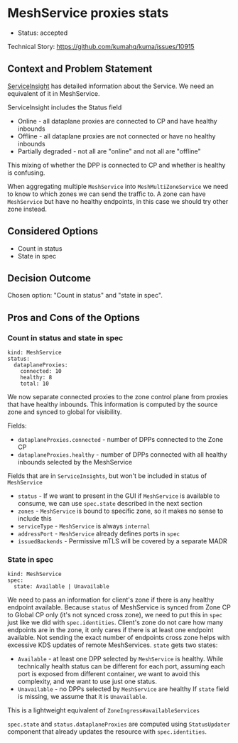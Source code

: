 # MeshService proxies stats

* Status: accepted

Technical Story: https://github.com/kumahq/kuma/issues/10915

## Context and Problem Statement

[ServiceInsight](https://github.com/kumahq/kuma/blob/master/api/mesh/v1alpha1/service_insight.proto) has detailed information about the Service.
We need an equivalent of it in MeshService.

ServiceInsight includes the Status field
* Online - all dataplane proxies are connected to CP and have healthy inbounds
* Offline - all dataplane proxies are not connected or have no healthy inbounds
* Partially degraded - not all are "online" and not all are "offline"

This mixing of whether the DPP is connected to CP and whether is healthy is confusing.

When aggregating multiple `MeshService` into `MeshMultiZoneService` we need to know to which zones we can send the traffic to.
A zone can have `MeshService` but have no healthy endpoints, in this case we should try other zone instead.

## Considered Options

* Count in status
* State in spec

## Decision Outcome

Chosen option: "Count in status" and "state in spec".

## Pros and Cons of the Options

### Count in status and state in spec

```
kind: MeshService
status:
  dataplaneProxies:
    connected: 10
    healthy: 8
    total: 10
```

We now separate connected proxies to the zone control plane from proxies that have healthy inbounds.
This information is computed by the source zone and synced to global for visibility.

Fields:
* `dataplaneProxies.connected` - number of DPPs connected to the Zone CP
* `dataplaneProxies.healthy` - number of DPPs connected with all healthy inbounds selected by the MeshService

Fields that are in `ServiceInsights`, but won't be included in status of `MeshService`
* `status` - If we want to present in the GUI if `MeshService` is available to consume, we can use `spec.state` described in the next section
* `zones` - `MeshService` is bound to specific zone, so it makes no sense to include this
* `serviceType` - `MeshService` is always `internal`
* `addressPort` - `MeshService` already defines ports in `spec`
* `issuedBackends` - Permissive mTLS will be covered by a separate MADR

### State in spec

```
kind: MeshService
spec:
  state: Available | Unavailable
```

We need to pass an information for client's zone if there is any healthy endpoint available.
Because `status` of MeshService is synced from Zone CP to Global CP only (it's not synced cross zone),
we need to put this in `spec` just like we did with `spec.identities`.
Client's zone do not care how many endpoints are in the zone, it only cares if there is at least one endpoint available.
Not sending the exact number of endpoints cross zone helps with excessive KDS updates of remote MeshServices.
`state` gets two states:
* `Available` - at least one DPP selected by `MeshService` is healthy.
  While technically health status can be different for each port, assuming each port is exposed from different container,
  we want to avoid this complexity, and we want to use just one status. 
* `Unavailable` - no DPPs selected by `MeshService` are healthy
If `state` field is missing, we assume that it is `Unavailable`.

This is a lightweight equivalent of `ZoneIngress#availableServices`

`spec.state` and `status.dataplaneProxies` are computed using `StatusUpdater` component that already updates the resource with `spec.identities`.

